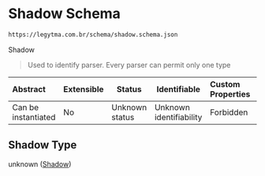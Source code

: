 # Shadow Schema

```txt
https://legytma.com.br/schema/shadow.schema.json
```

Shadow


> Used to identify parser. Every parser can permit only one type
>

| Abstract            | Extensible | Status         | Identifiable            | Custom Properties | Additional Properties | Access Restrictions | Defined In                                                                |
| :------------------ | ---------- | -------------- | ----------------------- | :---------------- | --------------------- | ------------------- | ------------------------------------------------------------------------- |
| Can be instantiated | No         | Unknown status | Unknown identifiability | Forbidden         | Allowed               | none                | [shadow.schema.json](../schema/shadow.schema.json "open original schema") |

## Shadow Type

unknown ([Shadow](shadow.md))
